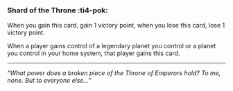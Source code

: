 ### **Shard of the Throne** :ti4-pok:

When you gain this card, gain 1 victory point, when you lose this card, lose 1 victory point.

When a player gains control of a legendary planet you control or a planet you control in your home system, that player gains this card.

---

*"What power does a broken piece of the Throne of Emperors hold? To me, none. But to everyone else..."*
